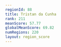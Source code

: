 ```yaml
---
regionId: 88
title: Tristan da Cunha
rank: 211
meanScore: 57.77
globalMeanScore: 69.82
numRegions: 220
layout: region_score
---
```


